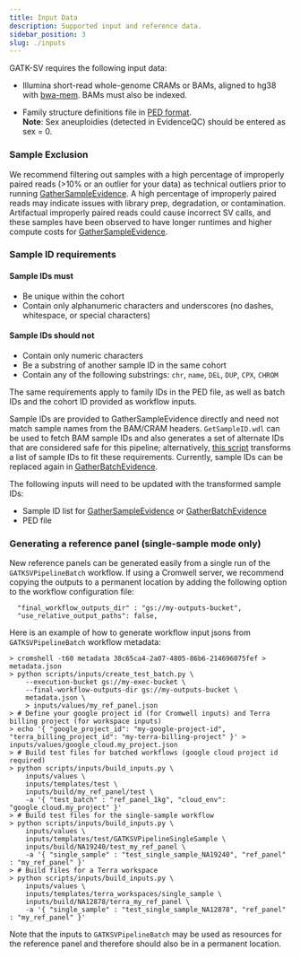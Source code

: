 ```yaml
---
title: Input Data
description: Supported input and reference data.
sidebar_position: 3
slug: ./inputs
---
```


GATK-SV requires the following input data:

- Illumina short-read whole-genome CRAMs or BAMs, aligned to hg38 with [bwa-mem](https://github.com/lh3/bwa). 
  BAMs must also be indexed.

- Family structure definitions file in 
  [PED format](https://gatk.broadinstitute.org/hc/en-us/articles/360035531972-PED-Pedigree-format).  
  **Note**: Sex aneuploidies (detected in EvidenceQC) should be entered as sex = 0.

### Sample Exclusion
We recommend filtering out samples with a high percentage 
of improperly paired reads (>10% or an outlier for your data) 
as technical outliers prior to running [GatherSampleEvidence](/docs/modules/gse). 
A high percentage of improperly paired reads may indicate issues 
with library prep, degradation, or contamination. Artifactual 
improperly paired reads could cause incorrect SV calls, and 
these samples have been observed to have longer runtimes and 
higher compute costs for [GatherSampleEvidence](/docs/modules/gse).


### Sample ID requirements
#### Sample IDs must

- Be unique within the cohort
- Contain only alphanumeric characters and underscores (no dashes, whitespace, or special characters)

#### Sample IDs should not

- Contain only numeric characters
- Be a substring of another sample ID in the same cohort
- Contain any of the following substrings: `chr`, `name`, `DEL`, `DUP`, `CPX`, `CHROM`

The same requirements apply to family IDs in the PED file, 
as well as batch IDs and the cohort ID provided as workflow inputs.

Sample IDs are provided to GatherSampleEvidence directly and 
need not match sample names from the BAM/CRAM headers. 
`GetSampleID.wdl` can be used to fetch BAM sample IDs and 
also generates a set of alternate IDs that are considered 
safe for this pipeline; alternatively, [this script](https://github.com/talkowski-lab/gnomad_sv_v3/blob/master/sample_id/convert_sample_ids.py)
transforms a list of sample IDs to fit these requirements. 
Currently, sample IDs can be replaced again in [GatherBatchEvidence](/docs/modules/gbe).

The following inputs will need to be updated with the transformed sample IDs:

- Sample ID list for [GatherSampleEvidence](/docs/modules/gse) or [GatherBatchEvidence](/docs/modules/gbe)
- PED file


### Generating a reference panel (single-sample mode only)
New reference panels can be generated easily from a single run of the `GATKSVPipelineBatch` workflow. If using a Cromwell server, we recommend copying the outputs to a permanent location by adding the following option to the workflow configuration file:
```
  "final_workflow_outputs_dir" : "gs://my-outputs-bucket",
  "use_relative_output_paths": false,
```
Here is an example of how to generate workflow input jsons from `GATKSVPipelineBatch` workflow metadata:
```
> cromshell -t60 metadata 38c65ca4-2a07-4805-86b6-214696075fef > metadata.json
> python scripts/inputs/create_test_batch.py \
    --execution-bucket gs://my-exec-bucket \
    --final-workflow-outputs-dir gs://my-outputs-bucket \
    metadata.json \
    > inputs/values/my_ref_panel.json
> # Define your google project id (for Cromwell inputs) and Terra billing project (for workspace inputs)
> echo '{ "google_project_id": "my-google-project-id", "terra_billing_project_id": "my-terra-billing-project" }' > inputs/values/google_cloud.my_project.json
> # Build test files for batched workflows (google cloud project id required)
> python scripts/inputs/build_inputs.py \
    inputs/values \
    inputs/templates/test \
    inputs/build/my_ref_panel/test \
    -a '{ "test_batch" : "ref_panel_1kg", "cloud_env": "google_cloud.my_project" }'
> # Build test files for the single-sample workflow
> python scripts/inputs/build_inputs.py \
    inputs/values \
    inputs/templates/test/GATKSVPipelineSingleSample \
    inputs/build/NA19240/test_my_ref_panel \
    -a '{ "single_sample" : "test_single_sample_NA19240", "ref_panel" : "my_ref_panel" }'
> # Build files for a Terra workspace
> python scripts/inputs/build_inputs.py \
    inputs/values \
    inputs/templates/terra_workspaces/single_sample \
    inputs/build/NA12878/terra_my_ref_panel \
    -a '{ "single_sample" : "test_single_sample_NA12878", "ref_panel" : "my_ref_panel" }'
```
Note that the inputs to `GATKSVPipelineBatch` may be used as resources for the reference panel and therefore should also be in a permanent location.
